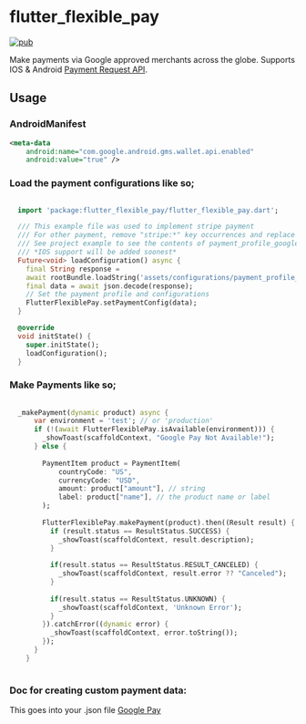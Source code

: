 # flutter_flexible_pay
[![pub](https://img.shields.io/pub/v/flutter_flexible_pay.svg)](https://pub.dev/packages/flutter_flexible_pay)

Make payments via Google approved merchants across the globe. Supports IOS & Android [Payment Request API](https://developers.google.com/pay/api/android/overview).

## Usage

### AndroidManifest
```xml
<meta-data
    android:name="com.google.android.gms.wallet.api.enabled"
    android:value="true" />
```

### Load the payment configurations like so;
```dart

  import 'package:flutter_flexible_pay/flutter_flexible_pay.dart';

  /// This example file was used to implement stripe payment
  /// For other payment, remove "stripe:*" key occurrences and replace with "gatewayMerchantId"
  /// See project example to see the contents of payment_profile_google_pay.json
  /// *IOS support will be added soonest*
  Future<void> loadConfiguration() async {
    final String response =
    await rootBundle.loadString('assets/configurations/payment_profile_google_pay.json');
    final data = await json.decode(response);
    // Set the payment profile and configurations
    FlutterFlexiblePay.setPaymentConfig(data);
  }

  @override
  void initState() {
    super.initState();
    loadConfiguration();
  }
```

### Make Payments like so;
```dart
  
  _makePayment(dynamic product) async {
      var environment = 'test'; // or 'production'
      if (!(await FlutterFlexiblePay.isAvailable(environment))) {
        _showToast(scaffoldContext, "Google Pay Not Available!");
      } else {
  
        PaymentItem product = PaymentItem(
            countryCode: "US",
            currencyCode: "USD",
            amount: product["amount"], // string
            label: product["name"], // the product name or label
        );
  
        FlutterFlexiblePay.makePayment(product).then((Result result) {
          if (result.status == ResultStatus.SUCCESS) {
            _showToast(scaffoldContext, result.description);
          }
  
          if(result.status == ResultStatus.RESULT_CANCELED) {
            _showToast(scaffoldContext, result.error ?? "Canceled");
          }
  
          if(result.status == ResultStatus.UNKNOWN) {
            _showToast(scaffoldContext, 'Unknown Error');
          }
        }).catchError((dynamic error) {
          _showToast(scaffoldContext, error.toString());
        });
      }
    }
  
```
### Doc for creating custom payment data:
This goes into your .json file
[Google Pay](https://developers.google.com/pay/api/android/guides/tutorial)